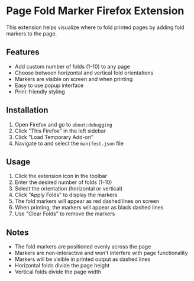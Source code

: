 # Page Fold Marker Firefox Extension

This extension helps visualize where to fold printed pages by adding fold markers to the page.

## Features
- Add custom number of folds (1-10) to any page
- Choose between horizontal and vertical fold orientations
- Markers are visible on screen and when printing
- Easy to use popup interface
- Print-friendly styling

## Installation

1. Open Firefox and go to `about:debugging`
2. Click "This Firefox" in the left sidebar
3. Click "Load Temporary Add-on"
4. Navigate to and select the `manifest.json` file

## Usage

1. Click the extension icon in the toolbar
2. Enter the desired number of folds (1-10)
3. Select the orientation (horizontal or vertical)
4. Click "Apply Folds" to display the markers
5. The fold markers will appear as red dashed lines on screen
6. When printing, the markers will appear as black dashed lines
7. Use "Clear Folds" to remove the markers

## Notes

- The fold markers are positioned evenly across the page
- Markers are non-interactive and won't interfere with page functionality
- Markers will be visible in printed output as dashed lines
- Horizontal folds divide the page height
- Vertical folds divide the page width